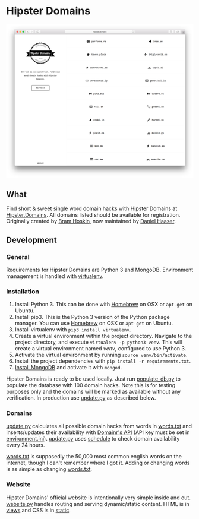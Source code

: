 # Hipster Domains

![screenshot][screenshot]

## What

Find short & sweet single word domain hacks with Hipster Domains at
[Hipster.Domains][hd]. All domains listed should be available for
registration.  Originally created by [Bram Hoskin](https://github.com/bramgg/), now maintained by [Daniel Haaser](https://github.com/djh-).

## Development

### General

Requirements for Hipster Domains are Python 3 and MongoDB. Environment management is handled with [virtualenv][virtualenv]. 

### Installation

1. Install Python 3. This can be done with [Homebrew][homebrew] on OSX or `apt-get` on Ubuntu.
2. Install pip3. This is the Python 3 version of the Python package manager. You can use [Homebrew][homebrew] on OSX or `apt-get` on Ubuntu.
3. Install virtualenv with `pip3 install virtualenv`.
4. Create a virtual environment within the project directory. Navigate to the project directory, and execute `virtualenv -p python3 venv`. This will create a virtual environment named *venv*, configured to use Python 3.
5. Activate the virtual environment by running `source venv/bin/activate`.
6. Install the project dependencies with `pip install -r requirements.txt`.
7. [Install MongoDB][mongo_install] and activate it with `mongod`.


Hipster Domains is ready to be used locally. Just run
[populate_db.py][populate_db] to populate the database with 100 domain hacks.
Note this is for testing purposes only and the domains will be marked as
available without any verification. In production use [update.py][update] as
described below.

### Domains

[update.py][update] calculates all possible domain hacks from words in
[words.txt][words] and inserts/updates their availability with [Domainr's
API][domainr] (API key must be set in [environment.ini][environment]). [update.py][update] uses [schedule][schedule] to check domain availability every 24 hours.

[words.txt][words] is supposedly the 50,000 most common english words on the
internet, though I can't remember where I got it. Adding or changing words is as
simple as changing [words.txt][words].

### Website

Hipster Domains' official website is intentionally very simple inside and out.
[website.py][website] handles routing and serving dynamic/static content. HTML
is in [views][views] and CSS is in [static][static].

[hd]: http://www.hipster.domains
[screenshot]: screenshot.png
[virtualenv]: https://virtualenv.pypa.io/en/latest/
[homebrew]: http://brew.sh/
[mongo_install]: https://docs.mongodb.org/manual/installation/
[domainr]: https://market.mashape.com/domainr/domainr
[populate_db]: populate_db.py
[update]: update.py
[words]: words.txt
[environment]: environment.ini
[website]: website.py
[schedule]: https://github.com/dbader/schedule
[views]: views
[static]: static
